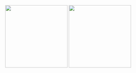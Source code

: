 <div style="align:center">
      <img height=200 align="center" src="https://github-readme-stats.vercel.app/api?username=tonexum&theme=transparent" />
      <img height=200 align="center" src="https://github-readme-stats.vercel.app/api/top-langs?username=tonexum&layout=donut&langs_count=8&theme=transparent" />
</div>
